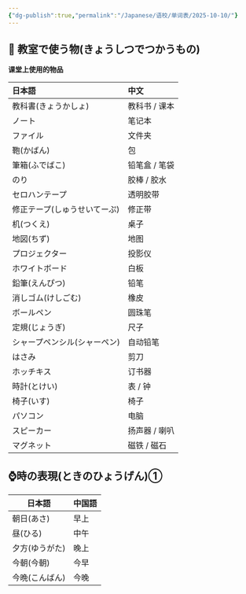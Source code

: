 ```yaml
---
{"dg-publish":true,"permalink":"/Japanese/语校/单词表/2025-10-10/"}
---
```



## 📘 教室で使う物(きょうしつでつかうもの)

**课堂上使用的物品**

| 日本語             | 中文       |
| :-------------- | :------- |
| 教科書(きょうかしょ)     | 教科书 / 课本 |
| ノート             | 笔记本      |
| ファイル            | 文件夹      |
| 鞄(かばん)          | 包        |
| 筆箱(ふでばこ)        | 铅笔盒 / 笔袋 |
| のり              | 胶棒 / 胶水  |
| セロハンテープ         | 透明胶带     |
| 修正テープ(しゅうせいてーぷ) | 修正带      |
| 机(つくえ)          | 桌子       |
| 地図(ちず)          | 地图       |
| プロジェクター         | 投影仪      |
| ホワイトボード         | 白板       |
| 鉛筆(えんぴつ)        | 铅笔       |
| 消しゴム(けしごむ)      | 橡皮       |
| ボールペン           | 圆珠笔      |
| 定規(じょうぎ)        | 尺子       |
| シャープペンシル(シャーペン) | 自动铅笔     |
| はさみ             | 剪刀       |
| ホッチキス           | 订书器      |
| 時計(とけい)         | 表 / 钟    |
| 椅子(いす)          | 椅子       |
| パソコン            | 电脑       |
| スピーカー           | 扬声器 / 喇叭 |
| マグネット           | 磁铁 / 磁石  |

## ⌚時の表現(ときのひょうげん)①

| 日本語      | 中国語 |
| -------- | --- |
| 朝日(あさ)   | 早上  |
| 昼(ひる)    | 中午  |
| 夕方(ゆうがた) | 晚上  |
| 今朝(今朝)   | 今早  |
| 今晩(こんばん) | 今晚  |

